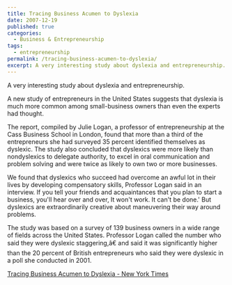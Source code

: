 ```yaml
---
title: Tracing Business Acumen to Dyslexia
date: 2007-12-19
published: true
categories:
  - Business & Entrepreneurship
tags:
  - entrepreneurship
permalink: /tracing-business-acumen-to-dyslexia/
excerpt: A very interesting study about dyslexia and entrepreneurship.
---
```

A very interesting study about dyslexia and entrepreneurship.

A new study of entrepreneurs in the United States suggests that dyslexia is much more common among small-business owners than even the experts had thought.

The report, compiled by Julie Logan, a professor of entrepreneurship at the Cass Business School in London, found that more than a third of the entrepreneurs she had surveyed 35 percent identified themselves as dyslexic. The study also concluded that dyslexics were more likely than nondyslexics to delegate authority, to excel in oral communication and problem solving and were twice as likely to own two or more businesses.

We found that dyslexics who succeed had overcome an awful lot in their lives by developing compensatory skills, Professor Logan said in an interview. If you tell your friends and acquaintances that you plan to start a business, you'll hear over and over, It won't work. It can't be done.' But dyslexics are extraordinarily creative about maneuvering their way around problems.

The study was based on a survey of 139 business owners in a wide range of fields across the United States. Professor Logan called the number who said they were dyslexic staggering,â€ and said it was significantly higher than the 20 percent of British entrepreneurs who said they were dyslexic in a poll she conducted in 2001.

[Tracing Business Acumen to Dyslexia - New York Times](http://www.nytimes.com/2007/12/06/business/06dyslexia.html?_r=1&amp;em&amp;ex=1197262800&amp;en=24bb78073ad70446&amp;ei=5087%0A&amp;oref=slogin)